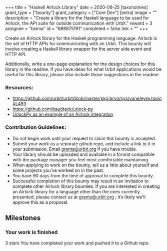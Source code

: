 +++
title = "Haskell Airlock Library"
date = 2020-06-25
[taxonomies]
grant_type = ["bounty"]
grant_category = ["Core Dev"]
[extra]
image = ""
description = "Create a library for the Haskell language to be used for Airlock, the API suite for outside communication with Urbit."
reward = 3
assignee = "bsima"
id = "688875191"
completed = false
link = ""
+++

Create an Airlock library for the Haskell programming language. Airlock is the set of HTTP APIs for communicating with an Urbit. This bounty will involve creating a Haskell library wrapper for the server side event and HTTP API. 

Additionally, write a one-page explanation for the design choices for this library in the readme. If you have ideas for what Urbit applications would be useful for this library, please also include those suggestions in the readme.

### Resources:

- https://github.com/urbit/urbit/blob/master/pkg/arvo/sys/vane/eyre.hoon#L493
- https://github.com/baudtack/urlock-py
- [UrlockPy as an example of an Airlock integration](https://github.com/urbit/docs/pull/892)


### Contribution Guidelines:

- Do not begin work until your request to claim this bounty is accepted.
- Submit your work as a separate github repo, and include a link to it in your submission. Email grants@urbit.org if you have trouble.
- Your library should be uploaded and available in a format compatible with the package manager you feel most comfortable maintaining.
- When applying to work on the bounty, tell us a little about yourself and some projects you’ve worked on in the past.
- You have 90 days from the time of approval to complete this bounty.
- Successful completion of this bounty may result in an invitation to complete other Airlock library bounties. If you are interested in creating an Airlock library for a language other than the ones currently presented, please contact us at grants@urbit.org ; it’s likely we’ll approve this as a proposal.


## Milestones


### Your work is finished
3 stars
You have completed your work and pushed it to a Github repo.

    